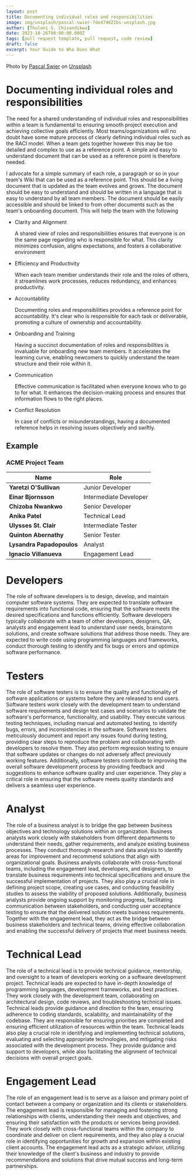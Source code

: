 ```yaml
---
layout: post
title: Documenting individual roles and responsibilities
image: img/unsplash/pascal-swier-7de474KZIbs-unsplash.jpg
author: [Thulani S. Chivandikwa]
date: 2023-10-26T00:00:00.000Z
tags: [pull request template, pull request, code review]
draft: false
excerpt: Your Guide to Who Does What
---
```


Photo by <a href="https://unsplash.com/@pascalswier?utm_content=creditCopyText&utm_medium=referral&utm_source=unsplash">Pascal Swier</a> on <a href="https://unsplash.com/photos/brown-foosball-table-closeup-photography-7de474KZIbs?utm_content=creditCopyText&utm_medium=referral&utm_source=unsplash">Unsplash</a>

# Documenting individual roles and responsibilities

The need for a shared understanding of individual roles and responsibilities within a team is fundamental to ensuring smooth project execution and achieving collective goals efficiently. Most teams/ogarnizations will no doubt have some mature process of clearly defining individual roles such as the RACI model. When a team gets together however this may be too detailed and complex to use as a reference point. A simple and easy to understand document that can be used as a reference point is therefore needed.

I advocate for a simple summary of each role, a paragraph or so in your team's Wiki that can be used as a reference point. This should be a living document that is updated as the team evolves and grows. The document should be easy to understand and should be written in a language that is easy to understand by all team members. The document should be easily accessible and should be linked to from other documents such as the team's onboarding document. This will help the team with the following

- Clarity and Alignment

  A shared view of roles and responsibilities ensures that everyone is on the same page regarding who is responsible for what. This clarity minimizes confusion, aligns expectations, and fosters a collaborative environment

- Efficiency and Productivity

  When each team member understands their role and the roles of others, it streamlines work processes, reduces redundancy, and enhances productivity.

- Accountability

  Documenting roles and responsibilities provides a reference point for accountability. It's clear who is responsible for each task or deliverable, promoting a culture of ownership and accountability.

- Onboarding and Training

  Having a succinct documentation of roles and responsibilities is invaluable for onboarding new team members. It accelerates the learning curve, enabling newcomers to quickly understand the team structure and their role within it.

- Communication

  Effective communication is facilitated when everyone knows who to go to for what. It enhances the decision-making process and ensures that information flows to the right places.

- Conflict Resolution

  In case of conflicts or misunderstandings, having a documented reference helps in resolving issues objectively and swiftly.

## Example

### ACME Project Team

| Name                     | Role                   |
| ------------------------ | ---------------------- |
| **Yaretzi O'Sullivan**           | Junior Developer       |
| **Einar Bjornsson**          | Intermediate Developer       |
| **Chizoba Nwankwo**      | Senior Developer |
| **Anika Patel**  | Technical Lead         |
| **Ulysses St. Clair**         | Intermediate Tester          |
| **Quinton Abernathy**    | Senior Tester          |
| **Lysandra Papadopoulos**      | Analyst                |
| **Ignacio Villanueva** | Engagement Lead        |

# Developers

The role of software developers is to design, develop, and maintain computer software systems. They are expected to translate software requirements into functional code, ensuring that the software meets the desired specifications and functions efficiently. Software developers typically collaborate with a team of other developers, designers, QA, analysts and engagement lead to understand user needs, brainstorm solutions, and create software solutions that address those needs. They are expected to write code using programming languages and frameworks, conduct thorough testing to identify and fix bugs or errors and optimize software performance.

# Testers

The role of software testers is to ensure the quality and functionality of software applications or systems before they are released to end users. Software testers work closely with the development team to understand software requirements and design test cases and scenarios to validate the software's performance, functionality, and usability. They execute various testing techniques, including manual and automated testing, to identify bugs, errors, and inconsistencies in the software. Software testers meticulously document and report any issues found during testing, providing clear steps to reproduce the problem and collaborating with developers to resolve them. They also perform regression testing to ensure that software updates or changes do not adversely affect previously working features. Additionally, software testers contribute to improving the overall software development process by providing feedback and suggestions to enhance software quality and user experience. They play a critical role in ensuring that the software meets quality standards and delivers a seamless user experience.

# Analyst

The role of a business analyst is to bridge the gap between business objectives and technology solutions within an organization. Business analysts work closely with stakeholders from different departments to understand their needs, gather requirements, and analyze existing business processes. They conduct thorough research and data analysis to identify areas for improvement and recommend solutions that align with organizational goals. Business analysts collaborate with cross-functional teams, including the engagement lead, developers, and designers, to translate business requirements into technical specifications and ensure the successful implementation of projects. They also play a crucial role in defining project scope, creating use cases, and conducting feasibility studies to assess the viability of proposed solutions. Additionally, business analysts provide ongoing support by monitoring progress, facilitating communication between stakeholders, and conducting user acceptance testing to ensure that the delivered solution meets business requirements. Together with the engagement lead, they act as the bridge between business stakeholders and technical teams, driving effective collaboration and enabling the successful delivery of projects that meet business needs.

# Technical Lead

The role of a technical lead is to provide technical guidance, mentorship, and oversight to a team of developers working on a software development project. Technical leads are expected to have in-depth knowledge of programming languages, development frameworks, and best practices. They work closely with the development team, collaborating on architectural design, code reviews, and troubleshooting technical issues. Technical leads provide guidance and direction to the team, ensuring adherence to coding standards, scalability, and maintainability of the codebase. They are responsible for ensuring priorities are completed and ensuring efficient utilization of resources within the team. Technical leads also play a crucial role in identifying and implementing technical solutions, evaluating and selecting appropriate technologies, and mitigating risks associated with the development process. They provide guidance and support to developers, while also facilitating the alignment of technical decisions with overall project goals.

# Engagement Lead

The role of an engagement lead is to serve as a liaison and primary point of contact between a company or organization and its clients or stakeholders. The engagement lead is responsible for managing and fostering strong relationships with clients, understanding their needs and objectives, and ensuring their satisfaction with the products or services being provided. They work closely with cross-functional teams within the company to coordinate and deliver on client requirements, and they also play a crucial role in identifying opportunities for growth and expansion within existing client accounts. The engagement lead acts as a strategic advisor, utilizing their knowledge of the client's business and industry to provide recommendations and solutions that drive mutual success and long-term partnerships.

